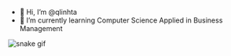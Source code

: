 - 👋 Hi, I’m @qlinhta
- 🌱 I’m currently learning Computer Science Applied in Business Management

![snake gif](https://github.com/qlinhta/qlinhta/blob/output/github-contribution-grid-snake.gif)
